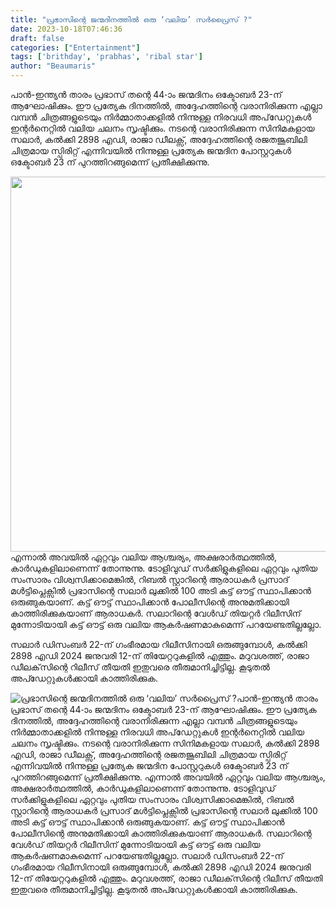 ```yaml
---
title: "പ്രഭാസിന്റെ ജന്മദിനത്തിൽ ഒരു ‘വലിയ’ സർപ്രൈസ് ?"
date: 2023-10-18T07:46:36
draft: false
categories: ["Entertainment"]
tags: ['brithday', 'prabhas', 'ribal star']
author: "Beaumaris"
---
```


പാൻ-ഇന്ത്യൻ താരം പ്രഭാസ് തന്റെ 44-ാം ജന്മദിനം ഒക്ടോബർ 23-ന് ആഘോഷിക്കും. ഈ പ്രത്യേക ദിനത്തിൽ, അദ്ദേഹത്തിന്റെ വരാനിരിക്കുന്ന എല്ലാ വമ്പൻ ചിത്രങ്ങളുടെയും നിർമ്മാതാക്കളിൽ നിന്നുള്ള നിരവധി അപ്‌ഡേറ്റുകൾ ഇന്റർനെറ്റിൽ വലിയ ചലനം സൃഷ്ടിക്കും. നടന്റെ വരാനിരിക്കുന്ന സിനിമകളായ സലാർ, കൽക്കി 2898 എഡി, രാജാ ഡീലക്സ്, അദ്ദേഹത്തിന്റെ രജതജൂബിലി ചിത്രമായ സ്പിരിറ്റ് എന്നിവയിൽ നിന്നുള്ള പ്രത്യേക ജന്മദിന പോസ്റ്ററുകൾ ഒക്ടോബർ 23 ന് പുറത്തിറങ്ങുമെന്ന് പ്രതീക്ഷിക്കുന്നു.

<img class="size-full wp-image-425535 aligncenter" src="https://cdn.boolokam.com/articles/2023/10/wfwfwffwg.webp" alt="" width="1000" height="600" />എന്നാൽ അവയിൽ ഏറ്റവും വലിയ ആശ്ചര്യം, അക്ഷരാർത്ഥത്തിൽ, കാർഡുകളിലാണെന്ന് തോന്നുന്നു. ടോളിവുഡ് സർക്കിളുകളിലെ ഏറ്റവും പുതിയ സംസാരം വിശ്വസിക്കാമെങ്കിൽ, റിബൽ സ്റ്റാറിന്റെ ആരാധകർ പ്രസാദ് മൾട്ടിപ്ലെക്സിൽ പ്രഭാസിന്റെ സലാർ ലുക്കിൽ 100 ​​അടി കട്ട് ഔട്ട് സ്ഥാപിക്കാൻ ഒരുങ്ങുകയാണ്. കട്ട് ഔട്ട് സ്ഥാപിക്കാൻ പോലീസിന്റെ അനുമതിക്കായി കാത്തിരിക്കുകയാണ് ആരാധകർ. സലാറിന്റെ വേൾഡ് തിയറ്റർ റിലീസിന് മുന്നോടിയായി കട്ട് ഔട്ട് ഒരു വലിയ ആകർഷണമാകുമെന്ന് പറയേണ്ടതില്ലല്ലോ.

സലാർ ഡിസംബർ 22-ന് ഗംഭീരമായ റിലീസിനായി ഒരുങ്ങുമ്പോൾ, കൽക്കി 2898 എഡി 2024 ജനുവരി 12-ന് തിയേറ്ററുകളിൽ എത്തും. മറുവശത്ത്, രാജാ ഡീലക്‌സിന്റെ റിലീസ് തീയതി ഇതുവരെ തീരുമാനിച്ചിട്ടില്ല. കൂടുതൽ അപ്ഡേറ്റുകൾക്കായി കാത്തിരിക്കുക.


![പ്രഭാസിന്റെ ജന്മദിനത്തിൽ ഒരു ‘വലിയ’ സർപ്രൈസ് ?](https://cdn.boolokam.com/articles/2023/10/wfwfwffwg.webp)പാൻ-ഇന്ത്യൻ താരം പ്രഭാസ് തന്റെ 44-ാം ജന്മദിനം ഒക്ടോബർ 23-ന് ആഘോഷിക്കും. ഈ പ്രത്യേക ദിനത്തിൽ, അദ്ദേഹത്തിന്റെ വരാനിരിക്കുന്ന എല്ലാ വമ്പൻ ചിത്രങ്ങളുടെയും നിർമ്മാതാക്കളിൽ നിന്നുള്ള നിരവധി അപ്‌ഡേറ്റുകൾ ഇന്റർനെറ്റിൽ വലിയ ചലനം സൃഷ്ടിക്കും. നടന്റെ വരാനിരിക്കുന്ന സിനിമകളായ സലാർ, കൽക്കി 2898 എഡി, രാജാ ഡീലക്സ്, അദ്ദേഹത്തിന്റെ രജതജൂബിലി ചിത്രമായ സ്പിരിറ്റ് എന്നിവയിൽ നിന്നുള്ള പ്രത്യേക ജന്മദിന പോസ്റ്ററുകൾ ഒക്ടോബർ 23 ന് പുറത്തിറങ്ങുമെന്ന് പ്രതീക്ഷിക്കുന്നു. എന്നാൽ അവയിൽ ഏറ്റവും വലിയ ആശ്ചര്യം, അക്ഷരാർത്ഥത്തിൽ, കാർഡുകളിലാണെന്ന് തോന്നുന്നു. ടോളിവുഡ് സർക്കിളുകളിലെ ഏറ്റവും പുതിയ സംസാരം വിശ്വസിക്കാമെങ്കിൽ, റിബൽ സ്റ്റാറിന്റെ ആരാധകർ പ്രസാദ് മൾട്ടിപ്ലെക്സിൽ പ്രഭാസിന്റെ സലാർ ലുക്കിൽ 100 ​​അടി കട്ട് ഔട്ട് സ്ഥാപിക്കാൻ ഒരുങ്ങുകയാണ്. കട്ട് ഔട്ട് സ്ഥാപിക്കാൻ പോലീസിന്റെ അനുമതിക്കായി കാത്തിരിക്കുകയാണ് ആരാധകർ. സലാറിന്റെ വേൾഡ് തിയറ്റർ റിലീസിന് മുന്നോടിയായി കട്ട് ഔട്ട് ഒരു വലിയ ആകർഷണമാകുമെന്ന് പറയേണ്ടതില്ലല്ലോ. സലാർ ഡിസംബർ 22-ന് ഗംഭീരമായ റിലീസിനായി ഒരുങ്ങുമ്പോൾ, കൽക്കി 2898 എഡി 2024 ജനുവരി 12-ന് തിയേറ്ററുകളിൽ എത്തും. മറുവശത്ത്, രാജാ ഡീലക്‌സിന്റെ റിലീസ് തീയതി ഇതുവരെ തീരുമാനിച്ചിട്ടില്ല. കൂടുതൽ അപ്ഡേറ്റുകൾക്കായി കാത്തിരിക്കുക.
